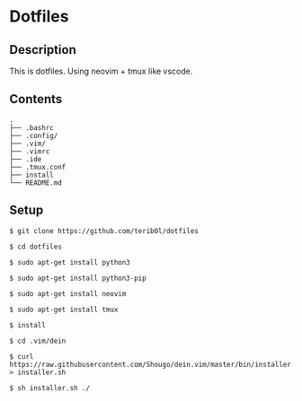 # Dotfiles
## Description

This is dotfiles.
Using neovim + tmux like vscode.

## Contents
```
.
├── .bashrc
├── .config/
├── .vim/
├── .vimrc
├── .ide
├── .tmux.conf
├── install
└── README.md
```

## Setup
```
$ git clone https://github.com/terib0l/dotfiles

$ cd dotfiles

$ sudo apt-get install python3

$ sudo apt-get install python3-pip

$ sudo apt-get install neovim

$ sudo apt-get install tmux

$ install

$ cd .vim/dein

$ curl https://raw.githubusercontent.com/Shougo/dein.vim/master/bin/installer.sh > installer.sh

$ sh installer.sh ./
```
